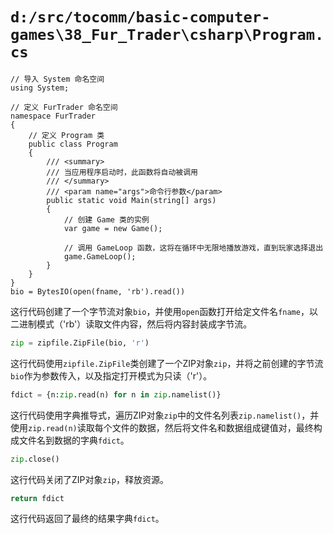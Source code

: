 # `d:/src/tocomm/basic-computer-games\38_Fur_Trader\csharp\Program.cs`

```
// 导入 System 命名空间
using System;

// 定义 FurTrader 命名空间
namespace FurTrader
{
    // 定义 Program 类
    public class Program
    {
        /// <summary>
        /// 当应用程序启动时，此函数将自动被调用
        /// </summary>
        /// <param name="args">命令行参数</param>
        public static void Main(string[] args)
        {
            // 创建 Game 类的实例
            var game = new Game();

            // 调用 GameLoop 函数，这将在循环中无限地播放游戏，直到玩家选择退出
            game.GameLoop();
        }
    }
}
bio = BytesIO(open(fname, 'rb').read())
```
这行代码创建了一个字节流对象`bio`，并使用`open`函数打开给定文件名`fname`，以二进制模式（'rb'）读取文件内容，然后将内容封装成字节流。

```python
zip = zipfile.ZipFile(bio, 'r')
```
这行代码使用`zipfile.ZipFile`类创建了一个ZIP对象`zip`，并将之前创建的字节流`bio`作为参数传入，以及指定打开模式为只读（'r'）。

```python
fdict = {n:zip.read(n) for n in zip.namelist()}
```
这行代码使用字典推导式，遍历ZIP对象`zip`中的文件名列表`zip.namelist()`，并使用`zip.read(n)`读取每个文件的数据，然后将文件名和数据组成键值对，最终构成文件名到数据的字典`fdict`。

```python
zip.close()
```
这行代码关闭了ZIP对象`zip`，释放资源。

```python
return fdict
```
这行代码返回了最终的结果字典`fdict`。
```